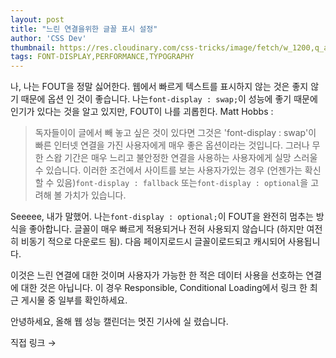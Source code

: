 ```yaml
---
layout: post
title: "느린 연결을위한 글꼴 표시 설정"
author: 'CSS Dev'
thumbnail: https://res.cloudinary.com/css-tricks/image/fetch/w_1200,q_auto,f_auto/https://css-tricks.com/wp-content/uploads/2020/12/performance-waterfall-fonts.jpg
tags: FONT-DISPLAY,PERFORMANCE,TYPOGRAPHY
---
```



나, 나는 FOUT을 정말 싫어한다.
 웹에서 빠르게 텍스트를 표시하지 않는 것은 좋지 않기 때문에 옵션 인 것이 좋습니다.
 나는`font-display : swap;`이 성능에 좋기 때문에 인기가 있다는 것을 알고 있지만, FOUT이 나를 괴롭힌다.
 Matt Hobbs :

> 독자들이이 글에서 빼 놓고 싶은 것이 있다면 그것은 'font-display : swap'이 빠른 인터넷 연결을 가진 사용자에게 매우 좋은 옵션이라는 것입니다.
 그러나 무한 스왑 기간은 매우 느리고 불안정한 연결을 사용하는 사용자에게 실망 스러울 수 있습니다.
 이러한 조건에서 사이트를 보는 사용자가있는 경우 (언젠가는 확신 할 수 있음)`font-display : fallback` 또는`font-display : optional`을 고려해 볼 가치가 있습니다.

Seeeee, 내가 말했어.
 나는`font-display : optional;`이 FOUT을 완전히 멈추는 방식을 좋아합니다.
 글꼴이 매우 빠르게 적용되거나 전혀 사용되지 않습니다 (하지만 여전히 비동기 적으로 다운로드 됨).
 다음 페이지로드시 글꼴이로드되고 캐시되어 사용됩니다.

이것은 느린 연결에 대한 것이며 사용자가 가능한 한 적은 데이터 사용을 선호하는 연결에 대한 것은 아닙니다.
 이 경우 Responsible, Conditional Loading에서 링크 한 최근 게시물 중 일부를 확인하세요.

안녕하세요, 올해 웹 성능 캘린더는 멋진 기사에 실 렸습니다.

직접 링크 →